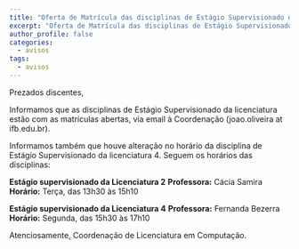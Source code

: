 ```yaml
---
title: "Oferta de Matrícula das disciplinas de Estágio Supervisionado da Licenciatura" 
excerpt: "Oferta de Matrícula das disciplinas de Estágio Supervisionado da Licenciatura"
author_profile: false
categories:
  - avisos
tags:
  - avisos
---
```


Prezados discentes,

Informamos que as disciplinas de Estágio Supervisionado da licenciatura estão com as matrículas abertas, via email à Coordenação (joao.oliveira at ifb.edu.br).

Informamos também que houve alteração no horário da disciplina de Estágio Supervisionado da licenciatura 4. Seguem os horários das disciplinas:


**Estágio supervisionado da Licenciatura 2**
**Professora:** Cácia Samira
**Horário:** Terça, das 13h30 às 15h10

**Estágio supervisionado da Licenciatura 4**
**Professora:** Fernanda Bezerra
**Horário:** Segunda, das 15h30 às 17h10


Atenciosamente,
Coordenação de Licenciatura em Computação.